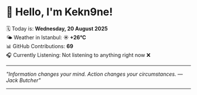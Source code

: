 # 👋 Hello, I'm Kekn9ne!

🗓️ Today is: **Wednesday, 20 August 2025**  
🌤️ Weather in Istanbul: **☀️   +26°C**  
📊 GitHub Contributions: **69**  
🎧 Currently Listening: Not listening to anything right now ❌

---

_"Information changes your mind. Action changes your circumstances. — *Jack Butcher*"_

---
